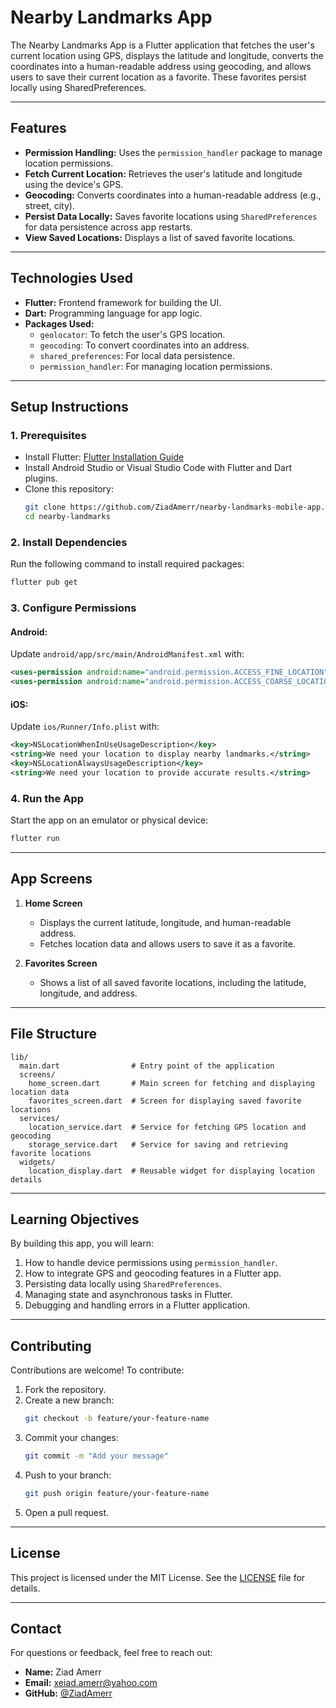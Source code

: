 # Nearby Landmarks App

The Nearby Landmarks App is a Flutter application that fetches the user's current location using GPS, displays the latitude and longitude, converts the coordinates into a human-readable address using geocoding, and allows users to save their current location as a favorite. These favorites persist locally using SharedPreferences.

---

## **Features**

- **Permission Handling:** Uses the `permission_handler` package to manage location permissions.
- **Fetch Current Location:** Retrieves the user's latitude and longitude using the device's GPS.
- **Geocoding:** Converts coordinates into a human-readable address (e.g., street, city).
- **Persist Data Locally:** Saves favorite locations using `SharedPreferences` for data persistence across app restarts.
- **View Saved Locations:** Displays a list of saved favorite locations.

---

## **Technologies Used**

- **Flutter:** Frontend framework for building the UI.
- **Dart:** Programming language for app logic.
- **Packages Used:**
  - `geolocator`: To fetch the user's GPS location.
  - `geocoding`: To convert coordinates into an address.
  - `shared_preferences`: For local data persistence.
  - `permission_handler`: For managing location permissions.

---

## **Setup Instructions**

### 1. Prerequisites
- Install Flutter: [Flutter Installation Guide](https://flutter.dev/docs/get-started/install)
- Install Android Studio or Visual Studio Code with Flutter and Dart plugins.
- Clone this repository:
  ```bash
  git clone https://github.com/ZiadAmerr/nearby-landmarks-mobile-app.git
  cd nearby-landmarks
  ```

### 2. Install Dependencies
Run the following command to install required packages:
```bash
flutter pub get
```

### 3. Configure Permissions
#### Android:
Update `android/app/src/main/AndroidManifest.xml` with:
```xml
<uses-permission android:name="android.permission.ACCESS_FINE_LOCATION" />
<uses-permission android:name="android.permission.ACCESS_COARSE_LOCATION" />
```

#### iOS:
Update `ios/Runner/Info.plist` with:
```xml
<key>NSLocationWhenInUseUsageDescription</key>
<string>We need your location to display nearby landmarks.</string>
<key>NSLocationAlwaysUsageDescription</key>
<string>We need your location to provide accurate results.</string>
```

### 4. Run the App
Start the app on an emulator or physical device:
```bash
flutter run
```

---

## **App Screens**

1. **Home Screen**
   - Displays the current latitude, longitude, and human-readable address.
   - Fetches location data and allows users to save it as a favorite.

2. **Favorites Screen**
   - Shows a list of all saved favorite locations, including the latitude, longitude, and address.

---

## **File Structure**

```
lib/
  main.dart                # Entry point of the application
  screens/
    home_screen.dart       # Main screen for fetching and displaying location data
    favorites_screen.dart  # Screen for displaying saved favorite locations
  services/
    location_service.dart  # Service for fetching GPS location and geocoding
    storage_service.dart   # Service for saving and retrieving favorite locations
  widgets/
    location_display.dart  # Reusable widget for displaying location details
```

---

## **Learning Objectives**

By building this app, you will learn:
1. How to handle device permissions using `permission_handler`.
2. How to integrate GPS and geocoding features in a Flutter app.
3. Persisting data locally using `SharedPreferences`.
4. Managing state and asynchronous tasks in Flutter.
5. Debugging and handling errors in a Flutter application.

---

## **Contributing**

Contributions are welcome! To contribute:
1. Fork the repository.
2. Create a new branch:
   ```bash
   git checkout -b feature/your-feature-name
   ```
3. Commit your changes:
   ```bash
   git commit -m "Add your message"
   ```
4. Push to your branch:
   ```bash
   git push origin feature/your-feature-name
   ```
5. Open a pull request.

---

## **License**

This project is licensed under the MIT License. See the [LICENSE](LICENSE) file for details.

---

## **Contact**

For questions or feedback, feel free to reach out:

- **Name:** Ziad Amerr
- **Email:** xeiad.amerr@yahoo.com
- **GitHub:** [@ZiadAmerr](https://github.com/ZiadAmerr)
